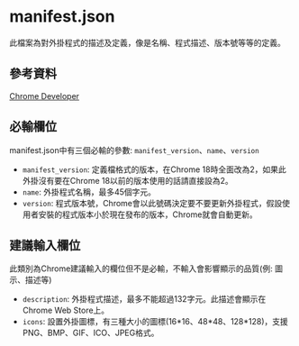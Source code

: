# manifest.json
此檔案為對外掛程式的描述及定義，像是名稱、程式描述、版本號等等的定義。

## 參考資料
[Chrome Developer](https://developer.chrome.com/extensions/manifest)

## 必輸欄位
manifest.json中有三個必輸的參數: `manifest_version`、`name`、`version`
* `manifest_version`: 定義檔格式的版本，在Chrome 18時全面改為2，如果此外掛沒有要在Chrome 18以前的版本使用的話請直接設為2。
* `name`: 外掛程式名稱，最多45個字元。
* `version`: 程式版本號，Chrome會以此號碼決定要不要更新外掛程式，假設使用者安裝的程式版本小於現在發布的版本，Chrome就會自動更新。

## 建議輸入欄位
此類別為Chrome建議輸入的欄位但不是必輸，不輸入會影響顯示的品質(例: 圖示、描述等)

* `description`: 外掛程式描述，最多不能超過132字元。此描述會顯示在Chrome Web Store上。
* `icons`: 設置外掛圖標，有三種大小的圖標(16\*16、48\*48、128\*128)，支援PNG、BMP、GIF、ICO、JPEG格式。